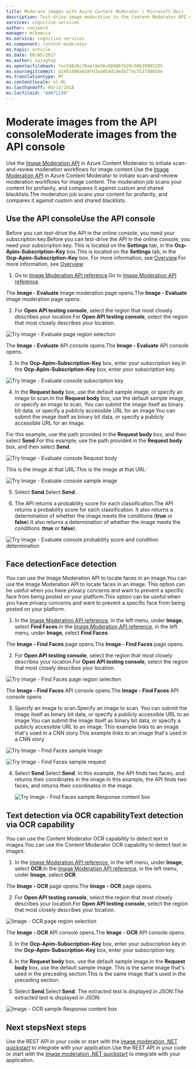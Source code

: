 ```yaml
---
title: Moderate images with Azure Content Moderator | Microsoft Docs
description: Test-drive image moderation in the Content Moderator API console.
services: cognitive-services
author: sanjeev3
manager: mikemcca
ms.service: cognitive-services
ms.component: content-moderator
ms.topic: article
ms.date: 08/05/2017
ms.author: sajagtap
ms.openlocfilehash: fec54826c70ae10e56c68406f629c56639985295
ms.sourcegitcommit: d1451406a010fd3aa854dc8e5b77dc5537d8050e
ms.translationtype: MT
ms.contentlocale: nl-NL
ms.lasthandoff: 09/13/2018
ms.locfileid: "44871139"
---
```

# <a name="moderate-images-from-the-api-console"></a><span data-ttu-id="92387-103">Moderate images from the API console</span><span class="sxs-lookup"><span data-stu-id="92387-103">Moderate images from the API console</span></span>

<span data-ttu-id="92387-104">Use the [Image Moderation API](https://westus.dev.cognitive.microsoft.com/docs/services/57cf753a3f9b070c105bd2c1/operations/57cf753a3f9b070868a1f66c) in Azure Content Moderator to initiate scan-and-review moderation workflows for image content.</span><span class="sxs-lookup"><span data-stu-id="92387-104">Use the [Image Moderation API](https://westus.dev.cognitive.microsoft.com/docs/services/57cf753a3f9b070c105bd2c1/operations/57cf753a3f9b070868a1f66c) in Azure Content Moderator to initiate scan-and-review moderation workflows for image content.</span></span> <span data-ttu-id="92387-105">The moderation job scans your content for profanity, and compares it against custom and shared blacklists.</span><span class="sxs-lookup"><span data-stu-id="92387-105">The moderation job scans your content for profanity, and compares it against custom and shared blacklists.</span></span>

## <a name="use-the-api-console"></a><span data-ttu-id="92387-106">Use the API console</span><span class="sxs-lookup"><span data-stu-id="92387-106">Use the API console</span></span>
<span data-ttu-id="92387-107">Before you can test-drive the API in the online console, you need your subscription key.</span><span class="sxs-lookup"><span data-stu-id="92387-107">Before you can test-drive the API in the online console, you need your subscription key.</span></span> <span data-ttu-id="92387-108">This is located on the **Settings** tab, in the **Ocp-Apim-Subscription-Key** box.</span><span class="sxs-lookup"><span data-stu-id="92387-108">This is located on the **Settings** tab, in the **Ocp-Apim-Subscription-Key** box.</span></span> <span data-ttu-id="92387-109">For more information, see [Overview](overview.md).</span><span class="sxs-lookup"><span data-stu-id="92387-109">For more information, see [Overview](overview.md).</span></span>

1.  <span data-ttu-id="92387-110">Go to [Image Moderation API reference](https://westus.dev.cognitive.microsoft.com/docs/services/57cf753a3f9b070c105bd2c1/operations/57cf753a3f9b070868a1f66c).</span><span class="sxs-lookup"><span data-stu-id="92387-110">Go to [Image Moderation API reference](https://westus.dev.cognitive.microsoft.com/docs/services/57cf753a3f9b070c105bd2c1/operations/57cf753a3f9b070868a1f66c).</span></span>

  <span data-ttu-id="92387-111">The **Image - Evaluate** image moderation page opens.</span><span class="sxs-lookup"><span data-stu-id="92387-111">The **Image - Evaluate** image moderation page opens.</span></span>

2. <span data-ttu-id="92387-112">For **Open API testing console**, select the region that most closely describes your location.</span><span class="sxs-lookup"><span data-stu-id="92387-112">For **Open API testing console**, select the region that most closely describes your location.</span></span> 

  ![Try Image - Evaluate page region selection](images/test-drive-region.png)
  
  <span data-ttu-id="92387-114">The **Image - Evaluate** API console opens.</span><span class="sxs-lookup"><span data-stu-id="92387-114">The **Image - Evaluate** API console opens.</span></span>

3. <span data-ttu-id="92387-115">In the **Ocp-Apim-Subscription-Key** box, enter your subscription key.</span><span class="sxs-lookup"><span data-stu-id="92387-115">In the **Ocp-Apim-Subscription-Key** box, enter your subscription key.</span></span>

  ![Try Image - Evaluate console subscription key](images/try-image-api-1.PNG)

4. <span data-ttu-id="92387-117">In the **Request body** box, use the default sample image, or specify an image to scan.</span><span class="sxs-lookup"><span data-stu-id="92387-117">In the **Request body** box, use the default sample image, or specify an image to scan.</span></span> <span data-ttu-id="92387-118">You can submit the image itself as binary bit data, or specify a publicly accessible URL for an image.</span><span class="sxs-lookup"><span data-stu-id="92387-118">You can submit the image itself as binary bit data, or specify a publicly accessible URL for an image.</span></span> 

  <span data-ttu-id="92387-119">For this example, use the path provided in the **Request body** box, and then select **Send**.</span><span class="sxs-lookup"><span data-stu-id="92387-119">For this example, use the path provided in the **Request body** box, and then select **Send**.</span></span> 

   ![Try Image - Evaluate console Request body](images/try-image-api-2.PNG)

  <span data-ttu-id="92387-121">This is the image at that URL:</span><span class="sxs-lookup"><span data-stu-id="92387-121">This is the image at that URL:</span></span>

  ![Try Image - Evaluate console sample image](images/sample-image.jpg) 

5. <span data-ttu-id="92387-123">Select **Send**.</span><span class="sxs-lookup"><span data-stu-id="92387-123">Select **Send**.</span></span>

6. <span data-ttu-id="92387-124">The API returns a probability score for each classification.</span><span class="sxs-lookup"><span data-stu-id="92387-124">The API returns a probability score for each classification.</span></span> <span data-ttu-id="92387-125">It also returns a determination of whether the image meets the conditions (**true** or **false**).</span><span class="sxs-lookup"><span data-stu-id="92387-125">It also returns a determination of whether the image meets the conditions (**true** or **false**).</span></span> 

  ![Try Image - Evaluate console probability score and condition determination](images/try-image-api-3.PNG)

## <a name="face-detection"></a><span data-ttu-id="92387-127">Face detection</span><span class="sxs-lookup"><span data-stu-id="92387-127">Face detection</span></span>

<span data-ttu-id="92387-128">You can use the Image Moderation API to locate faces in an image.</span><span class="sxs-lookup"><span data-stu-id="92387-128">You can use the Image Moderation API to locate faces in an image.</span></span> <span data-ttu-id="92387-129">This option can be useful when you have privacy concerns and want to prevent a specific face from being posted on your platform.</span><span class="sxs-lookup"><span data-stu-id="92387-129">This option can be useful when you have privacy concerns and want to prevent a specific face from being posted on your platform.</span></span> 

1.  <span data-ttu-id="92387-130">In the [Image Moderation API reference](https://westus.dev.cognitive.microsoft.com/docs/services/57cf753a3f9b070c105bd2c1/operations/57cf753a3f9b070868a1f66c), in the left menu, under **Image**, select **Find Faces**.</span><span class="sxs-lookup"><span data-stu-id="92387-130">In the [Image Moderation API reference](https://westus.dev.cognitive.microsoft.com/docs/services/57cf753a3f9b070c105bd2c1/operations/57cf753a3f9b070868a1f66c), in the left menu, under **Image**, select **Find Faces**.</span></span> 

  <span data-ttu-id="92387-131">The **Image - Find Faces** page opens.</span><span class="sxs-lookup"><span data-stu-id="92387-131">The **Image - Find Faces** page opens.</span></span>

2.  <span data-ttu-id="92387-132">For **Open API testing console**, select the region that most closely describes your location.</span><span class="sxs-lookup"><span data-stu-id="92387-132">For **Open API testing console**, select the region that most closely describes your location.</span></span> 

  ![Try Image - Find Faces page region selection](images/test-drive-region.png)

  <span data-ttu-id="92387-134">The **Image - Find Faces** API console opens.</span><span class="sxs-lookup"><span data-stu-id="92387-134">The **Image - Find Faces** API console opens.</span></span>

3. <span data-ttu-id="92387-135">Specify an image to scan.</span><span class="sxs-lookup"><span data-stu-id="92387-135">Specify an image to scan.</span></span> <span data-ttu-id="92387-136">You can submit the image itself as binary bit data, or specify a publicly accessible URL to an image.</span><span class="sxs-lookup"><span data-stu-id="92387-136">You can submit the image itself as binary bit data, or specify a publicly accessible URL to an image.</span></span> <span data-ttu-id="92387-137">This example links to an image that's used in a CNN story.</span><span class="sxs-lookup"><span data-stu-id="92387-137">This example links to an image that's used in a CNN story.</span></span>

  ![Try Image - Find Faces sample image](images/try-image-api-face-image.jpg)

  ![Try Image - Find Faces sample request](images/try-image-api-face-request.png)

4. <span data-ttu-id="92387-140">Select **Send**.</span><span class="sxs-lookup"><span data-stu-id="92387-140">Select **Send**.</span></span> <span data-ttu-id="92387-141">In this example, the API finds two faces, and returns their coordinates in the image.</span><span class="sxs-lookup"><span data-stu-id="92387-141">In this example, the API finds two faces, and returns their coordinates in the image.</span></span>

   ![Try Image - Find Faces  sample Response content box](images/try-image-api-face-response.png)

## <a name="text-detection-via-ocr-capability"></a><span data-ttu-id="92387-143">Text detection via OCR capability</span><span class="sxs-lookup"><span data-stu-id="92387-143">Text detection via OCR capability</span></span>

<span data-ttu-id="92387-144">You can use the Content Moderator OCR capability to detect text in images.</span><span class="sxs-lookup"><span data-stu-id="92387-144">You can use the Content Moderator OCR capability to detect text in images.</span></span>

1. <span data-ttu-id="92387-145">In the [Image Moderation API reference](https://westus.dev.cognitive.microsoft.com/docs/services/57cf753a3f9b070c105bd2c1/operations/57cf753a3f9b070868a1f66c), in the left menu, under **Image**, select **OCR**.</span><span class="sxs-lookup"><span data-stu-id="92387-145">In the [Image Moderation API reference](https://westus.dev.cognitive.microsoft.com/docs/services/57cf753a3f9b070c105bd2c1/operations/57cf753a3f9b070868a1f66c), in the left menu, under **Image**, select **OCR**.</span></span> 

  <span data-ttu-id="92387-146">The **Image - OCR** page opens.</span><span class="sxs-lookup"><span data-stu-id="92387-146">The **Image - OCR** page opens.</span></span>

2. <span data-ttu-id="92387-147">For **Open API testing console**, select the region that most closely describes your location.</span><span class="sxs-lookup"><span data-stu-id="92387-147">For **Open API testing console**, select the region that most closely describes your location.</span></span> 

  ![Image - OCR page region selection](images/test-drive-region.png)

  <span data-ttu-id="92387-149">The **Image - OCR** API console opens.</span><span class="sxs-lookup"><span data-stu-id="92387-149">The **Image - OCR** API console opens.</span></span>

3. <span data-ttu-id="92387-150">In the **Ocp-Apim-Subscription-Key** box, enter your subscription key.</span><span class="sxs-lookup"><span data-stu-id="92387-150">In the **Ocp-Apim-Subscription-Key** box, enter your subscription key.</span></span>

4. <span data-ttu-id="92387-151">In the **Request body** box, use the default sample image.</span><span class="sxs-lookup"><span data-stu-id="92387-151">In the **Request body** box, use the default sample image.</span></span> <span data-ttu-id="92387-152">This is the same image that's used in the preceding section.</span><span class="sxs-lookup"><span data-stu-id="92387-152">This is the same image that's used in the preceding section.</span></span>

5. <span data-ttu-id="92387-153">Select **Send**.</span><span class="sxs-lookup"><span data-stu-id="92387-153">Select **Send**.</span></span> <span data-ttu-id="92387-154">The extracted text is displayed in JSON:</span><span class="sxs-lookup"><span data-stu-id="92387-154">The extracted text is displayed in JSON:</span></span>

  ![Image - OCR sample Response content box](images/try-image-api-ocr.PNG)

## <a name="next-steps"></a><span data-ttu-id="92387-156">Next steps</span><span class="sxs-lookup"><span data-stu-id="92387-156">Next steps</span></span>

<span data-ttu-id="92387-157">Use the REST API in your code or start with the [image moderation .NET quickstart](image-moderation-quickstart-dotnet.md) to integrate with your application.</span><span class="sxs-lookup"><span data-stu-id="92387-157">Use the REST API in your code or start with the [image moderation .NET quickstart](image-moderation-quickstart-dotnet.md) to integrate with your application.</span></span>
